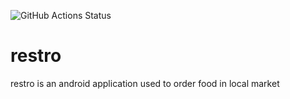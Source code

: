 ![GitHub Actions Status](https://img.shields.io/github/workflow/status/ayushpant1/restro/Android%20CI)


# restro
restro is an android application used to order food in local market
